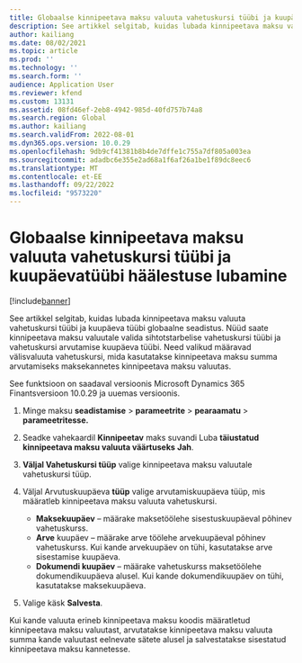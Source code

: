 ```yaml
---
title: Globaalse kinnipeetava maksu valuuta vahetuskursi tüübi ja kuupäevatüübi häälestuse lubamine
description: See artikkel selgitab, kuidas lubada kinnipeetava maksu valuuta vahetuskursi tüübi ja kuupäeva tüübi globaalne seadistus.
author: kailiang
ms.date: 08/02/2021
ms.topic: article
ms.prod: ''
ms.technology: ''
ms.search.form: ''
audience: Application User
ms.reviewer: kfend
ms.custom: 13131
ms.assetid: 08fd46ef-2eb8-4942-985d-40fd757b74a8
ms.search.region: Global
ms.author: kailiang
ms.search.validFrom: 2022-08-01
ms.dyn365.ops.version: 10.0.29
ms.openlocfilehash: 9db9cf41381b8b4de7dffe1c755a7df805a003ea
ms.sourcegitcommit: adadbc6e355e2ad68a1f6af26a1be1f89dc8eec6
ms.translationtype: MT
ms.contentlocale: et-EE
ms.lasthandoff: 09/22/2022
ms.locfileid: "9573220"
---
```

# <a name="enable-the-global-withholding-tax-currency-exchange-rate-type-and-date-type-setup"></a>Globaalse kinnipeetava maksu valuuta vahetuskursi tüübi ja kuupäevatüübi häälestuse lubamine

[!include[banner](../includes/banner.md)]

See artikkel selgitab, kuidas lubada kinnipeetava maksu valuuta vahetuskursi tüübi ja kuupäeva tüübi globaalne seadistus. Nüüd saate kinnipeetava maksu valuutale valida sihtotstarbelise vahetuskursi tüübi ja vahetuskursi arvutamise kuupäeva tüübi. Need valikud määravad välisvaluuta vahetuskursi, mida kasutatakse kinnipeetava maksu summa arvutamiseks maksekannetes kinnipeetava maksu valuutas.

See funktsioon on saadaval versioonis Microsoft Dynamics 365 Finantsversioon 10.0.29 ja uuemas versioonis.

1. Minge maksu **seadistamise** \> **parameetrite** \> **pearaamatu** \> **parameetritesse.**
2. Seadke vahekaardil **Kinnipeetav** maks suvandi Luba **täiustatud kinnipeetava maksu valuuta väärtuseks** **Jah**.
3. **Väljal Vahetuskursi tüüp** valige kinnipeetava maksu valuutale vahetuskursi tüüp.
4. Väljal Arvutuskuupäeva **tüüp** valige arvutamiskuupäeva tüüp, mis määratleb kinnipeetava maksu valuuta vahetuskursi.

    - **Maksekuupäev** – määrake maksetöölehe sisestuskuupäeval põhinev vahetuskurss.
    - **Arve** kuupäev – määrake arve töölehe arvekuupäeval põhinev vahetuskurss. Kui kande arvekuupäev on tühi, kasutatakse arve sisestamise kuupäeva. 
    - **Dokumendi kuupäev** – määrake vahetuskurss maksetöölehe dokumendikuupäeva alusel. Kui kande dokumendikuupäev on tühi, kasutatakse maksekuupäeva.

5. Valige käsk **Salvesta**.

Kui kande valuuta erineb kinnipeetava maksu koodis määratletud kinnipeetava maksu valuutast, arvutatakse kinnipeetava maksu valuuta summa kande valuutast eelnevate sätete alusel ja salvestatakse sisestatud kinnipeetava maksu kannetesse.
